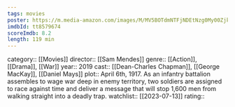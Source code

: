 ```yaml
---
tags: movies
poster: https://m.media-amazon.com/images/M/MV5BOTdmNTFjNDEtNzg0My00ZjkxLTg1ZDAtZTdkMDc2ZmFiNWQ1XkEyXkFqcGdeQXVyNTAzNzgwNTg@._V1_SX300.jpg
imdbId: tt8579674
scoreImdb: 8.2
length: 119 min
---
```


category:: [[Movies]]
director:: [[Sam Mendes]]
genre:: [[Action]], [[Drama]], [[War]]
year:: 2019
cast:: [[Dean-Charles Chapman]], [[George MacKay]], [[Daniel Mays]]
plot:: April 6th, 1917. As an infantry battalion assembles to wage war deep in enemy territory, two soldiers are assigned to race against time and deliver a message that will stop 1,600 men from walking straight into a deadly trap.
watchlist:: [[2023-07-13]]
rating::
